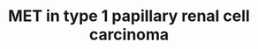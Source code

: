 ---
annotations:
- type: Disease Ontology
  value: papillary renal cell carcinoma
- type: Disease Ontology
  value: cancer
- type: Cell Type Ontology
  value: endothelial cell
- type: Cell Type Ontology
  value: epithelial cell
authors:
- Khanspers
- Ddigles
- Egonw
- Mkutmon
- Finterly
- Eweitz
description: MET activation by its ligand HGF induces MET kinase catalytic activity,
  which triggers transphosphorylation of Tyr1234 and Tyr1235. These two tyrosines
  engage various signal transducers, thus initiating a whole spectrum of biological
  activities driven by MET, collectively known as the invasive growth program; proliferation
  and survival (resistance to apoptotic signals), increased cell motility, cell dissociation
  (scattering), epithelial tubulogenesis, infiltration of tissues, and stimulation
  of angiogenesis (Appleman et al). The transducers interact with the intracellular
  multisubstrate docking site of MET either directly, such as GRB2, SHC, SRC, and
  the p85 regulatory subunit of PI3K, or indirectly through the scaffolding protein
  GAB1. Phosphorylation of Tyr1349 and Tyr1356 of the multisubstrate docking site
  mediates interaction with GAB1, SRC, and SHC, while only Tyr 1356 is involved in
  the recruitment of GRB2, phospholipase C γ (PLC-γ), p85, and SHP2.  GAB1 is a key
  coordinator of the cellular responses to MET and binds the MET intracellular region
  with high avidity, but low affinity. Upon interaction with MET, GAB1 becomes phosphorylated
  on several tyrosine residues which, in turn, recruit a number of signaling effectors,
  including PI3K, SHP2, and PLC-γ. GAB1 phosphorylation by MET results in a sustained
  signal that mediates most of the downstream signaling pathways. (Description adapted
  from [https://en.wikipedia.org/wiki/C-Met Wikipedia]). MET is a proto-oncogene,
  meaning that regulated expression of the wild-type allele plays a role in normal
  physiologic processes, and malignant transformation occurs when MET activity is
  increased in- appropriately and/or constitutively activated (Appleman et al).
last-edited: 2021-06-04
organisms:
- Homo sapiens
redirect_from:
- /index.php/Pathway:WP4205
- /instance/WP4205
schema-jsonld:
- '@context': https://schema.org/
  '@id': https://wikipathways.github.io/pathways/WP4205.html
  '@type': Dataset
  creator:
    '@type': Organization
    name: WikiPathways
  description: MET activation by its ligand HGF induces MET kinase catalytic activity,
    which triggers transphosphorylation of Tyr1234 and Tyr1235. These two tyrosines
    engage various signal transducers, thus initiating a whole spectrum of biological
    activities driven by MET, collectively known as the invasive growth program; proliferation
    and survival (resistance to apoptotic signals), increased cell motility, cell
    dissociation (scattering), epithelial tubulogenesis, infiltration of tissues,
    and stimulation of angiogenesis (Appleman et al). The transducers interact with
    the intracellular multisubstrate docking site of MET either directly, such as
    GRB2, SHC, SRC, and the p85 regulatory subunit of PI3K, or indirectly through
    the scaffolding protein GAB1. Phosphorylation of Tyr1349 and Tyr1356 of the multisubstrate
    docking site mediates interaction with GAB1, SRC, and SHC, while only Tyr 1356
    is involved in the recruitment of GRB2, phospholipase C γ (PLC-γ), p85, and SHP2.  GAB1
    is a key coordinator of the cellular responses to MET and binds the MET intracellular
    region with high avidity, but low affinity. Upon interaction with MET, GAB1 becomes
    phosphorylated on several tyrosine residues which, in turn, recruit a number of
    signaling effectors, including PI3K, SHP2, and PLC-γ. GAB1 phosphorylation by
    MET results in a sustained signal that mediates most of the downstream signaling
    pathways. (Description adapted from [https://en.wikipedia.org/wiki/C-Met Wikipedia]).
    MET is a proto-oncogene, meaning that regulated expression of the wild-type allele
    plays a role in normal physiologic processes, and malignant transformation occurs
    when MET activity is increased in- appropriately and/or constitutively activated
    (Appleman et al).
  keywords:
  - ARAF
  - GAB1
  - PIK3CB
  - JUN
  - PIK3CA
  - TCEB3
  - CDC42
  - PAK2
  - AKT2
  - BAD
  - HGF
  - foretinib
  - GRB2
  - STAT3
  - PAK6
  - CRK
  - SOS2
  - PRCC
  - PTPN11
  - RAP1B
  - SRC
  - IP3
  - MAPK3
  - HRAS
  - PAK3
  - Ca2+
  - STRN
  - CDKN1A
  - PKC
  - ALK
  - VEGFR
  - TFE3
  - PAK5
  - tivantinib
  - MAP2K1
  - KRAS
  - RAP1A
  - PTK2
  - PIK3CD
  - DAG
  - CBL
  - RAPGEF1
  - MET
  - PIK3R1
  - AKT3
  - RPL11
  - NRAS
  - SOS1
  - PIP3
  - PLCG1
  - PAK1
  - PIK3R2
  - AKT1
  - ETS1
  - JAK3
  - MAP2K2
  - VEGF
  - PTPs
  - PAK4
  - BUB1B-PAK6
  - INSL3
  - C8orf34
  - MAPK8
  - CRKL
  - BRAF
  - RAF1
  - RAC1
  - MAPK1
  - PIK3R3
  license: CC0
  name: MET in type 1 papillary renal cell carcinoma
seo: CreativeWork
title: MET in type 1 papillary renal cell carcinoma
wpid: WP4205
---